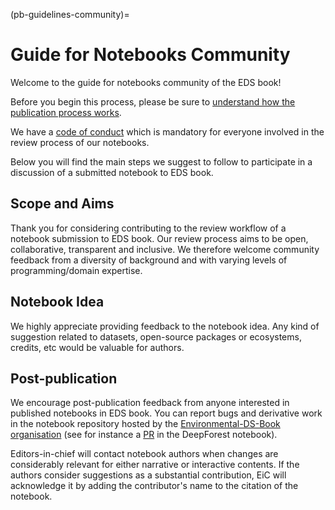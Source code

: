 (pb-guidelines-community)=

# Guide for Notebooks Community
Welcome to the guide for notebooks community of the EDS book! 

Before you begin this process, please be sure to [understand how the publication process works](pb-guidelines).

We have a [code of conduct](https://raw.githubusercontent.com/alan-turing-institute/environmental-ds-book/master/CODE_OF_CONDUCT.md) which is mandatory for everyone involved in the review process of our notebooks.

Below you will find the main steps we suggest to follow to participate in a discussion of a submitted notebook to EDS book.

## Scope and Aims
Thank you for considering contributing to the review workflow of a notebook submission to EDS book.
Our review process aims to be open, collaborative, transparent and inclusive. 
We therefore welcome community feedback from a diversity of background and with varying levels of programming/domain expertise.

## Notebook Idea
We highly appreciate providing feedback to the notebook idea.
Any kind of suggestion related to datasets, open-source packages or ecosystems, credits, etc would be valuable for authors.  

## Post-publication
We encourage post-publication feedback from anyone interested in published notebooks in EDS book.
You can report bugs and derivative work in the notebook repository hosted by the [Environmental-DS-Book organisation](https://github.com/Environmental-DS-Book) (see for instance a [PR](https://github.com/Environmental-DS-Book/forest-modelling-treecrown_deepforest/pull/1) in the DeepForest notebook). 

Editors-in-chief will contact notebook authors when changes are considerably relevant for either narrative or interactive contents.
If the authors consider suggestions as a substantial contribution, EiC will acknowledge it by adding the contributor's name to the citation of the notebook.